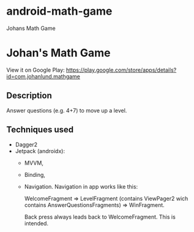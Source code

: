 # android-math-game
Johans Math Game

# Johan's Math Game
View it on Google Play: https://play.google.com/store/apps/details?id=com.johanlund.mathgame

## Description
Answer questions (e.g. 4+7) to move up a level.

## Techniques used
* Dagger2 
* Jetpack (androidx): 
  * MVVM, 
  * Binding, 
  * Navigation. 
	Navigation in app works like this: 
	
	  WelcomeFragment => LevelFragment (contains ViewPager2 wich contains AnswerQuestionsFragments) => WinFragment.
	  
	  Back press always leads back to WelcomeFragment. This is intended. 
